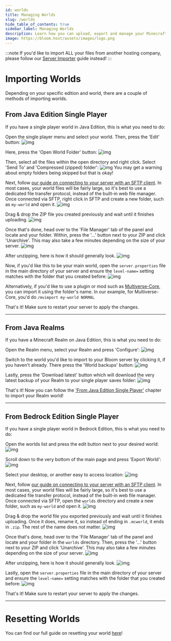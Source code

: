 ```yaml
---
id: worlds
title: Managing Worlds
slug: /worlds
hide_table_of_contents: true
sidebar_label: Managing Worlds
description: Learn how you can upload, export and manage your Minecraft worlds.
image: https://bloom.host/assets/images/logo.png
---
```


:::note
If you'd like to import ALL your files from another hosting company, please follow our [Server Importer](../using_the_panel/server-importer.md) guide instead!
:::

# Importing Worlds
Depending on your specific edition and world, there are a couple of methods of importing worlds.

## From Java Edition Single Player
If you have a single player world in Java Edition, this is what you need to do:

Open the single player menu and select your world. Then, press the 'Edit' button:
![img](/imgs/running_a_server/worlds/1.png)

Here, press the 'Open World Folder' button:
![img](/imgs/running_a_server/worlds/2.png)

Then, select all the files within the open directory and right click. Select 'Send To' and 'Compressed (zipped) folder':
![img](/imgs/running_a_server/worlds/3.png)
You may get a warning about empty folders being skipped but that is okay!

Next, follow [our guide on connecting to your server with an SFTP client](../using_the_panel/sftp.md). In most cases, your world files will be fairly large, so it's best to use a dedicated file transfer protocol, instead of the built-in web file manager.
Once connected via SFTP, right click in SFTP and create a new folder, such as `my-world` and open it.
![img](/imgs/running_a_server/worlds/4.png)

Drag & drop the ZIP file you created previously and wait until it finishes uploading.
![img](/imgs/running_a_server/worlds/5.gif)

Once that's done, head over to the 'File Manager' tab of the panel and locate and your folder.
Within, press the '...' button next to your ZIP and click 'Unarchive'. This may also take a few minutes depending on the size of your server.
![img](/imgs/running_a_server/worlds/6.png)

After unzipping, here is how it should generally look.
![img](/imgs/running_a_server/worlds/7.png)

Now, if you'd like this to be your main world, open the `server.properties` file in the main directory of your server and ensure the `level-name=` setting matches with the folder that you created before:
![img](/imgs/running_a_server/worlds/8.png)

Alternatively, if you'd like to use a plugin or mod such as [Multiverse-Core](../plugins_and_modifications/plugins/multiverse.md), you can import it using the folder's name.
In our example, for Multiverse-Core, you'd do `/mvimport my-world NORMAL`

That's it! Make sure to restart your server to apply the changes.

---

## From Java Realms
If you have a Minecraft Realm on Java Edition, this is what you need to do:

Open the Realm menu, select your Realm and press 'Configure':
![img](/imgs/running_a_server/worlds/9.png)

Switch to the world you'd like to import to your Bloom server by clicking it, if you haven't already.
There press the 'World backups' button:
![img](/imgs/running_a_server/worlds/10.png)

Lastly, press the 'Download latest' button which will download the very latest backup of your Realm to your single player saves folder: 
![img](/imgs/running_a_server/worlds/11.png)

That's it! Now you can follow the ['From Java Edition Single Player'](#from-java-edition-single-player) chapter to import your Realm world!

---

## From Bedrock Edition Single Player
If you have a single player world in Bedrock Edition, this is what you need to do:  

Open the worlds list and press the edit button next to your desired world:
![img](/imgs/running_a_server/worlds/12.png)

Scroll down to the very bottom of the main page and press 'Export World':
![img](/imgs/running_a_server/worlds/13.png)

Select your desktop, or another easy to access location:
![img](/imgs/running_a_server/worlds/14.png)

Next, follow [our guide on connecting to your server with an SFTP client](../using_the_panel/sftp.md). In most cases, your world files will be fairly large, so it's best to use a dedicated file transfer protocol, instead of the built-in web file manager.
Once connected via SFTP, open the `worlds` directory and create a new folder, such as `my-world` and open it.
![img](/imgs/running_a_server/worlds/15.png)

Drag & drop the world file you exported previously and wait until it finishes uploading.
Once it does, rename it, so instead of ending in `.mcworld`, it ends in `.zip`. The rest of the name does not matter.
![img](/imgs/running_a_server/worlds/16.gif)

Once that's done, head over to the 'File Manager' tab of the panel and locate and your folder in the `worlds` directory.
Then, press the '...' button next to your ZIP and click 'Unarchive'. This may also take a few minutes depending on the size of your server.
![img](/imgs/running_a_server/worlds/17.png)

After unzipping, here is how it should generally look.
![img](/imgs/running_a_server/worlds/18.png)

Lastly, open the `server.properties` file in the main directory of your server and ensure the `level-name=` setting matches with the folder that you created before:
![img](/imgs/running_a_server/worlds/8.png)

That's it! Make sure to restart your server to apply the changes.

---

# Resetting Worlds
You can find our full guide on resetting your world [here](world-reset.md)!

<!--
// Todo:
---

# Exporting Worlds 

## To Java Single Player

## To Bedrock Single Player (`.mcworld`)

-->
